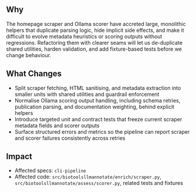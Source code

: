 ## Why
The homepage scraper and Ollama scorer have accreted large, monolithic helpers that duplicate parsing logic, hide implicit side effects, and make it difficult to evolve metadata heuristics or scoring outputs without regressions. Refactoring them with clearer seams will let us de-duplicate shared utilities, harden validation, and add fixture-based tests before we change behaviour.

## What Changes
- Split scraper fetching, HTML sanitising, and metadata extraction into smaller units with shared utilities and guardrail enforcement
- Normalise Ollama scoring output handling, including schema retries, publication parsing, and documentation weighting, behind explicit helpers
- Introduce targeted unit and contract tests that freeze current scraper metadata fields and scorer outputs
- Surface structured errors and metrics so the pipeline can report scraper and scorer failures consistently across retries

## Impact
- Affected specs: `cli-pipeline`
- Affected code: `src/biotoolsllmannotate/enrich/scraper.py`, `src/biotoolsllmannotate/assess/scorer.py`, related tests and fixtures
